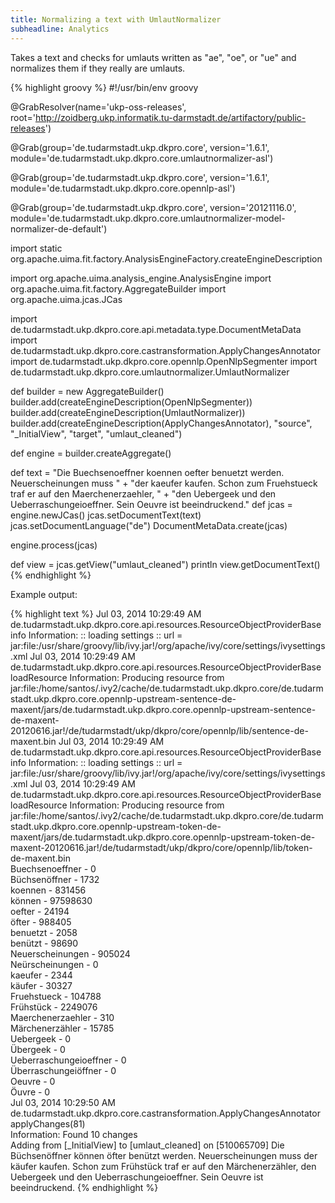 ```yaml
---
title: Normalizing a text with UmlautNormalizer
subheadline: Analytics
---
```


Takes a text and checks for umlauts written as "ae", "oe", or "ue" and normalizes them if they really are umlauts.

{% highlight groovy %}
#!/usr/bin/env groovy

@GrabResolver(name='ukp-oss-releases',
      root='http://zoidberg.ukp.informatik.tu-darmstadt.de/artifactory/public-releases')

@Grab(group='de.tudarmstadt.ukp.dkpro.core', version='1.6.1',
     module='de.tudarmstadt.ukp.dkpro.core.umlautnormalizer-asl')

@Grab(group='de.tudarmstadt.ukp.dkpro.core', version='1.6.1',
     module='de.tudarmstadt.ukp.dkpro.core.opennlp-asl')

@Grab(group='de.tudarmstadt.ukp.dkpro.core', version='20121116.0',
     module='de.tudarmstadt.ukp.dkpro.core.umlautnormalizer-model-normalizer-de-default')

import static org.apache.uima.fit.factory.AnalysisEngineFactory.createEngineDescription

import org.apache.uima.analysis_engine.AnalysisEngine
import org.apache.uima.fit.factory.AggregateBuilder
import org.apache.uima.jcas.JCas

import de.tudarmstadt.ukp.dkpro.core.api.metadata.type.DocumentMetaData
import de.tudarmstadt.ukp.dkpro.core.castransformation.ApplyChangesAnnotator
import de.tudarmstadt.ukp.dkpro.core.opennlp.OpenNlpSegmenter
import de.tudarmstadt.ukp.dkpro.core.umlautnormalizer.UmlautNormalizer


def builder = new AggregateBuilder()
builder.add(createEngineDescription(OpenNlpSegmenter))
builder.add(createEngineDescription(UmlautNormalizer))
builder.add(createEngineDescription(ApplyChangesAnnotator), "source",
        "_InitialView", "target", "umlaut_cleaned")

def engine = builder.createAggregate()

def text = "Die Buechsenoeffner koennen oefter benuetzt werden. Neuerscheinungen muss " +
                "der kaeufer kaufen. Schon zum Fruehstueck traf er auf den Maerchenerzaehler, " +
                "den Uebergeek und den Ueberraschungeioeffner. Sein Oeuvre ist beeindruckend."
def jcas = engine.newJCas()
jcas.setDocumentText(text)
jcas.setDocumentLanguage("de")
DocumentMetaData.create(jcas)

engine.process(jcas)

def view = jcas.getView("umlaut_cleaned")
println view.getDocumentText()
{% endhighlight %}

Example output:

{% highlight text %}
Jul 03, 2014 10:29:49 AM de.tudarmstadt.ukp.dkpro.core.api.resources.ResourceObjectProviderBase info
Information: :: loading settings :: url = jar:file:/usr/share/groovy/lib/ivy.jar!/org/apache/ivy/core/settings/ivysettings.xml
Jul 03, 2014 10:29:49 AM de.tudarmstadt.ukp.dkpro.core.api.resources.ResourceObjectProviderBase loadResource
Information: Producing resource from jar:file:/home/santos/.ivy2/cache/de.tudarmstadt.ukp.dkpro.core/de.tudarmstadt.ukp.dkpro.core.opennlp-upstream-sentence-de-maxent/jars/de.tudarmstadt.ukp.dkpro.core.opennlp-upstream-sentence-de-maxent-20120616.jar!/de/tudarmstadt/ukp/dkpro/core/opennlp/lib/sentence-de-maxent.bin
Jul 03, 2014 10:29:49 AM de.tudarmstadt.ukp.dkpro.core.api.resources.ResourceObjectProviderBase info
Information: :: loading settings :: url = jar:file:/usr/share/groovy/lib/ivy.jar!/org/apache/ivy/core/settings/ivysettings.xml
Jul 03, 2014 10:29:49 AM de.tudarmstadt.ukp.dkpro.core.api.resources.ResourceObjectProviderBase loadResource
Information: Producing resource from jar:file:/home/santos/.ivy2/cache/de.tudarmstadt.ukp.dkpro.core/de.tudarmstadt.ukp.dkpro.core.opennlp-upstream-token-de-maxent/jars/de.tudarmstadt.ukp.dkpro.core.opennlp-upstream-token-de-maxent-20120616.jar!/de/tudarmstadt/ukp/dkpro/core/opennlp/lib/token-de-maxent.bin                                                                                                                                                     
Buechsenoeffner - 0                                                                                                                                                                                                                 
Büchsenöffner - 1732                                                                                                                                                                                                                
koennen - 831456                                                                                                                                                                                                                    
können - 97598630                                                                                                                                                                                                                   
oefter - 24194                                                                                                                                                                                                                      
öfter - 988405                                                                                                                                                                                                                      
benuetzt - 2058                                                                                                                                                                                                                     
benützt - 98690                                                                                                                                                                                                                     
Neuerscheinungen - 905024                                                                                                                                                                                                           
Neürscheinungen - 0                                                                                                                                                                                                                 
kaeufer - 2344                                                                                                                                                                                                                      
käufer - 30327                                                                                                                                                                                                                      
Fruehstueck - 104788                                                                                                                                                                                                                
Frühstück - 2249076                                                                                                                                                                                                                 
Maerchenerzaehler - 310                                                                                                                                                                                                             
Märchenerzähler - 15785                                                                                                                                                                                                             
Uebergeek - 0                                                                                                                                                                                                                       
Übergeek - 0                                                                                                                                                                                                                        
Ueberraschungeioeffner - 0                                                                                                                                                                                                          
Überraschungeiöffner - 0                                                                                                                                                                                                            
Oeuvre - 0                                                                                                                                                                                                                          
Öuvre - 0                                                                                                                                                                                                                           
Jul 03, 2014 10:29:50 AM de.tudarmstadt.ukp.dkpro.core.castransformation.ApplyChangesAnnotator applyChanges(81)                                                                                                                     
Information: Found 10 changes                                                                                                                                                                                                       
Adding from [_InitialView] to [umlaut_cleaned] on [510065709]
Die Büchsenöffner können öfter benützt werden. Neuerscheinungen muss der käufer kaufen. Schon zum Frühstück traf er auf den Märchenerzähler, den Uebergeek und den Ueberraschungeioeffner. Sein Oeuvre ist beeindruckend.
{% endhighlight %}
